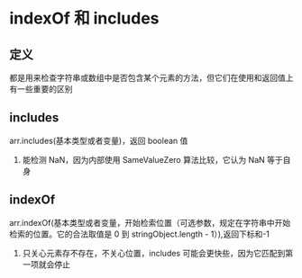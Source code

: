 # indexOf 和 includes

## 定义

都是用来检查字符串或数组中是否包含某个元素的方法，但它们在使用和返回值上有一些重要的区别

## includes

arr.includes(基本类型或者变量)，返回 boolean 值

1. 能检测 NaN，因为内部使用 SameValueZero 算法比较，它认为 NaN 等于自身

## indexOf

arr.indexOf(基本类型或者变量，开始检索位置（可选参数，规定在字符串中开始检索的位置。它的合法取值是 0 到 stringObject.length - 1）),返回下标和-1

1. 只关心元素存不存在，不关心位置，includes 可能会更快些，因为它匹配到第一项就会停止

